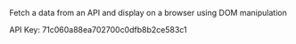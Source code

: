 Fetch a data from an API and display on a browser using DOM manipulation

API Key: 71c060a88ea702700c0dfb8b2ce583c1